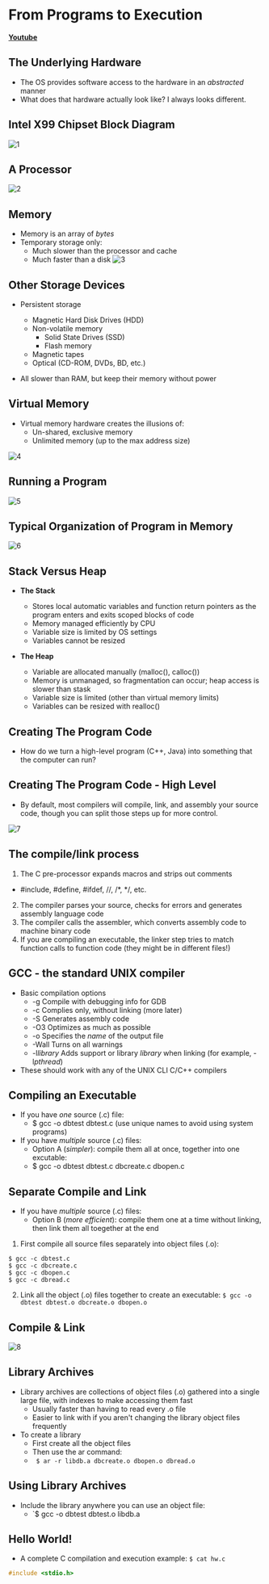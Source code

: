 # From Programs to Execution

[**Youtube**](https://www.youtube.com/watch?time_continue=3&v=Vwe_EDCWAzU)

## The Underlying Hardware
* The OS provides software access to the hardware in an *abstracted* manner
* What does that hardware actually look like? I always looks different.

## Intel X99 Chipset Block Diagram
![1](./images/2_1.png)

## A Processor
![2](./images/2_2.png)

## Memory
* Memory is an array of *bytes*
* Temporary storage only:
  * Much slower than the processor and cache
  * Much faster than a disk
![3](./images/2_3.png)

## Other Storage Devices
* Persistent storage
    * Magnetic Hard Disk Drives (HDD)
    * Non-volatile memory
        * Solid State Drives (SSD)
        * Flash memory
    * Magnetic tapes
    * Optical (CD-ROM, DVDs, BD, etc.)

* All slower than RAM, but keep their memory without power

## Virtual Memory
* Virtual memory hardware creates the illusions of:
  * Un-shared, exclusive memory
  * Unlimited memory (up to the max address size)  
 
![4](./images/2_4.png)

## Running a Program
![5](./images/2_5.png)

## Typical Organization of Program in Memory
![6](./images/2_6.png)

## Stack Versus Heap

* **The Stack**
  * Stores local automatic variables and function return pointers as the program enters and exits scoped blocks of code
  * Memory managed efficiently by CPU
  * Variable size is limited by OS settings
  * Variables cannot be resized

* **The Heap**
  * Variable are allocated manually (malloc(), calloc())
  * Memory is unmanaged, so fragmentation can occur; heap access is slower than stask
  * Variable size is limited (other than virtual memory limits)
  * Variables can be resized with realloc()

## Creating The Program Code
* How do we turn a high-level program (C++, Java) into something that the computer can run?

## Creating The Program Code - High Level
* By default, most compilers will compile, link, and assembly your source code, though you can split those steps up for more control.  

![7](./images/2_7.png)

## The compile/link process
1) The C pre-processor expands macros and strips out comments
  * #include, #define, #ifdef, //, /\*, \*/, etc.
2) The compiler parses your source, checks for errors and generates assembly language code
3) The compiler calls the assembler, which converts assembly code to machine binary code
4) If you are compiling an executable, the linker step tries to match function calls to function code (they might be in different files!)

## GCC - the standard UNIX compiler
* Basic compilation options
  * -g		Compile with debugging info for GDB
  * -c 		Complies only, without linking (more later)
  * -S		Generates assembly code
  * -O3		Optimizes as much as possible
  * -o 		Specifies the *name* of the output file
  * -Wall	Turns on all warnings
  * -l*library* Adds support or library *library* when linking (for example, -l*pthread*)
* These should work with any of the UNIX CLI C/C++ compilers

## Compiling an Executable
* If you have *one* source (.c) file:
  * $ gcc -o dbtest dbtest.c (use unique names to avoid using system programs)
* If you have *multiple* source (.c) files:
  * Option A (*simpler*): compile them all at once, together into one excutable:
  * $ gcc -o dbtest dbtest.c dbcreate.c dbopen.c

## Separate Compile and Link
* If you have *multiple* source (.c) files:
  * Option B (*more efficient*): compile them one at a time without linking, then link them all toegether at the end

1) First compile all source files separately into object files (.o):
``` 
$ gcc -c dbtest.c
$ gcc -c dbcreate.c
$ gcc -c dbopen.c
$ gcc -c dbread.c
```
2) Link all the object (.o) files together to create an executable:
` $ gcc -o dbtest dbtest.o dbcreate.o dbopen.o `

## Compile & Link
![8](./images/2_8.png)

## Library Archives
* Library archives are collections of object files (.o) gathered into a single large file, with indexes to make accessing them fast
  * Usually faster than having to read every .o file
  * Easier to link with if you aren't changing the library object files frequently
* To create a library
  * First create all the object files
  * Then use the ar command:
  * ` $ ar -r libdb.a dbcreate.o dbopen.o dbread.o`

## Using Library Archives
* Include the library anywhere you can use an object file:
  * `$ gcc -o dbtest dbtest.o libdb.a

## Hello World!
* A complete C compilation and execution example:
` $ cat hw.c `    

``` C
#include <stdio.h>

```


